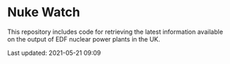 # Nuke Watch

This repository includes code for retrieving the latest information available on the output of EDF nuclear power plants in the UK.

Last updated: 2021-05-21 09:09